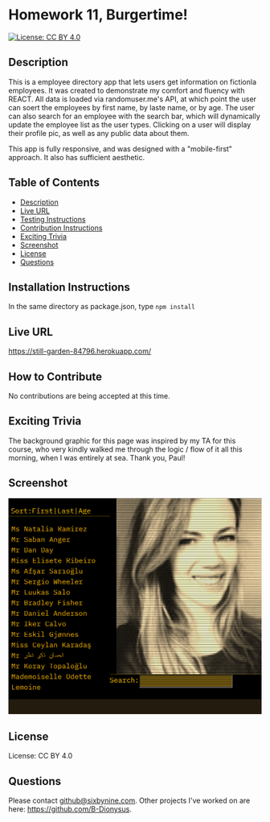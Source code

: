# Homework 11, Burgertime!
[![License: CC BY 4.0](https://img.shields.io/badge/License-CC%20BY%204.0-lightgrey.svg)](https://creativecommons.org/licenses/by/4.0/)
## Description
This is a employee directory app that lets users get information on fictionla employees. It was created to demonstrate my comfort and fluency with REACT. All data is loaded via randomuser.me's API, at which point the user can soert the employees by first name, by laste name, or by age. The user can also search for an employee with the search bar, which will dynamically update the employee list as the user types. Clicking on a user will display their profile pic, as well as any public data about them.

This app is fully responsive, and was designed with a "mobile-first" approach. It also has sufficient aesthetic.
## Table of Contents
* [Description](#description)
* [Live URL](#Live%20URL)
* [Testing Instructions](#Testing%20Instructions)
* [Contribution Instructions](#How%20to%20Contribute)
* [Exciting Trivia](#Exciting%20Trivia)
* [Screenshot](#Screenshot)
* [License](#License)
* [Questions](#Questions)
## Installation Instructions
In the same directory as package.json, type ```npm install```
## Live URL
https://still-garden-84796.herokuapp.com/ 
## How to Contribute
No contributions are being accepted at this time.
## Exciting Trivia
The background graphic for this page was inspired by my TA for this course, who very kindly walked me through the logic / flow of it all this morning, when I was entirely at sea. Thank you, Paul!
## Screenshot
![screnshot](./client/public/screenshot.PNG)
## License
License: CC BY 4.0
## Questions
Please contact github@sixbynine.com.
Other projects I've worked on are here: https://github.com/B-Dionysus.